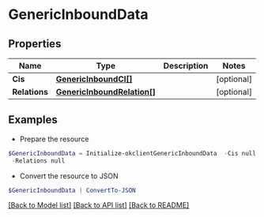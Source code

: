 # GenericInboundData
## Properties

Name | Type | Description | Notes
------------ | ------------- | ------------- | -------------
**Cis** | [**GenericInboundCI[]**](GenericInboundCI.md) |  | [optional] 
**Relations** | [**GenericInboundRelation[]**](GenericInboundRelation.md) |  | [optional] 

## Examples

- Prepare the resource
```powershell
$GenericInboundData = Initialize-okclientGenericInboundData  -Cis null `
 -Relations null
```

- Convert the resource to JSON
```powershell
$GenericInboundData | ConvertTo-JSON
```

[[Back to Model list]](../README.md#documentation-for-models) [[Back to API list]](../README.md#documentation-for-api-endpoints) [[Back to README]](../README.md)

